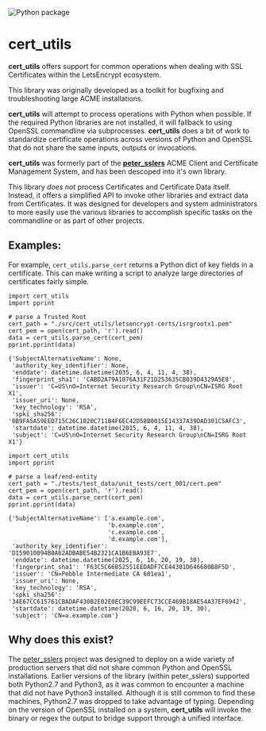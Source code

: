 ![Python package](https://github.com/jvanasco/cert_utils/workflows/Python%20package/badge.svg)

cert_utils
==========

**cert_utils** offers support for common operations when dealing with SSL
Certificates within the LetsEncrypt ecosystem.

This library was originally developed as a toolkit for bugfixing and
troubleshooting large ACME installations.

**cert_utils** will attempt to process operations with Python when possible.
If the required Python libraries are not installed, it will fallback to using
OpenSSL commandline via subprocesses.  **cert_utils** does a bit of work to
standardize certificate operations across versions of Python and OpenSSL that
do not share the same inputs, outputs or invocations.

**cert_utils** was formerly part of the
**[peter_sslers](https://github.com/aptise/peter_sslers)** ACME Client and
Certificate Management System, and has been descoped into it's own library.

This library *does not* process Certificates and Certificate Data itself.
Instead, it offers a simplified API to invoke other libraries and extract data
from Certificates.  It was designed for developers and system administrators to
more easily use the various libraries to accomplish specific tasks on the
commandline or as part of other projects.

Examples:
---------

For example, `cert_utils.parse_cert` returns a Python dict of key fields in a
certificate.  This can make writing a script to analyze large directories of
certificates fairly simple.


```!python
import cert_utils
import pprint

# parse a Trusted Root
cert_path = "./src/cert_utils/letsencrypt-certs/isrgrootx1.pem"
cert_pem = open(cert_path, 'r').read()
data = cert_utils.parse_cert(cert_pem)
pprint.pprint(data)
```

    {'SubjectAlternativeName': None,
     'authority_key_identifier': None,
     'enddate': datetime.datetime(2035, 6, 4, 11, 4, 38),
     'fingerprint_sha1': 'CABD2A79A1076A31F21D253635CB039D4329A5E8',
     'issuer': 'C=US\nO=Internet Security Research Group\nCN=ISRG Root X1',
     'issuer_uri': None,
     'key_technology': 'RSA',
     'spki_sha256': '0B9FA5A59EED715C26C1020C711B4F6EC42D58B0015E14337A39DAD301C5AFC3',
     'startdate': datetime.datetime(2015, 6, 4, 11, 4, 38),
     'subject': 'C=US\nO=Internet Security Research Group\nCN=ISRG Root X1'}

```!python
import cert_utils
import pprint

# parse a leaf/end-entity
cert_path = "./tests/test_data/unit_tests/cert_001/cert.pem"
cert_pem = open(cert_path, 'r').read()
data = cert_utils.parse_cert(cert_pem)
pprint.pprint(data)
```

    {'SubjectAlternativeName': ['a.example.com',
                                'b.example.com',
                                'c.example.com',
                                'd.example.com'],
     'authority_key_identifier': 'D159010094B0A62ADBABE54B2321CA1B6EBA93E7',
     'enddate': datetime.datetime(2025, 6, 16, 20, 19, 30),
     'fingerprint_sha1': 'F63C5C66B52551EEDADF7CE44301D646680B8F5D',
     'issuer': 'CN=Pebble Intermediate CA 601ea1',
     'issuer_uri': None,
     'key_technology': 'RSA',
     'spki_sha256': '34E67CC615761CBADAF430B2E02E0EC39C99EEFC73CCE469B18AE54A37EF6942',
     'startdate': datetime.datetime(2020, 6, 16, 20, 19, 30),
     'subject': 'CN=a.example.com'}






Why does this exist?
--------------------

The [peter_sslers](https://github.com/aptise/peter_sslers) project was designed
to deploy on a wide variety of production servers that did not share common
Python and OpenSSL installations.  Earlier versions of the library
(within peter_sslers) supported both Python2.7 and Python3, as it was common to
encounter a machine that did not have Python3 installed.  Although it is still
common to find these machines, Python2.7 was dropped to take advantage of
typing.  Depending on the version of OpenSSL installed on a system,
**cert_utils** will invoke the binary or regex the output to bridge support
through a unified interface.
